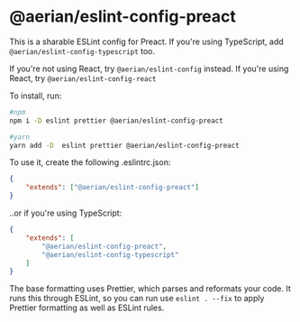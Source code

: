 # @aerian/eslint-config-preact

This is a sharable ESLint config for Preact. If you're using TypeScript, add
`@aerian/eslint-config-typescript` too.

If you're not using React, try `@aerian/eslint-config` instead. If you're using
React, try `@aerian/eslint-config-react`

To install, run:

```sh
#npm
npm i -D eslint prettier @aerian/eslint-config-preact

#yarn
yarn add -D  eslint prettier @aerian/eslint-config-preact
```

To use it, create the following .eslintrc.json:

```json
{
    "extends": ["@aerian/eslint-config-preact"]
}
```

..or if you're using TypeScript:

```json
{
    "extends": [
        "@aerian/eslint-config-preact",
        "@aerian/eslint-config-typescript"
    ]
}
```

The base formatting uses Prettier, which parses and reformats your code. It runs
this through ESLint, so you can run use `eslint . --fix` to apply Prettier
formatting as well as ESLint rules.
